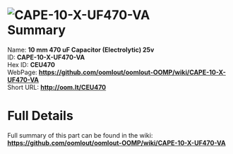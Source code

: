
![CAPE-10-X-UF470-VA](https://github.com/oomlout/oomlout-OOMP/blob/master/parts/CAPE-10-X-UF470-VA/CAPE-10-X-UF470-VA_420.jpg)   
Summary
=================
  
Name: __10 mm 470 uF Capacitor (Electrolytic) 25v__    
ID: __CAPE-10-X-UF470-VA__   
Hex ID: __CEU470__   
WebPage: __https://github.com/oomlout/oomlout-OOMP/wiki/CAPE-10-X-UF470-VA__   
Short URL: __http://oom.lt/CEU470__   

Full Details
==========================
Full summary of this part can be found in the wiki:   
__https://github.com/oomlout/oomlout-OOMP/wiki/CAPE-10-X-UF470-VA__    

